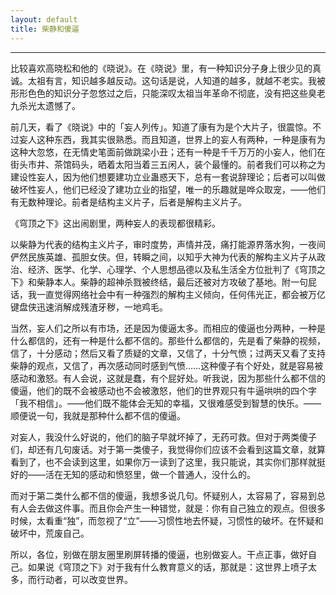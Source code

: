 ```yaml
---
layout: default
title: 柴静和傻逼
---
```


---
比较喜欢高晓松和他的《晓说》。在《晓说》里，有一种知识分子身上很少见的真诚。太祖有言，知识越多越反动。这句话是说，人知道的越多，就越不老实。我被形形色色的知识分子忽悠过之后，只能深叹太祖当年革命不彻底，没有把这些臭老九杀光太遗憾了。


前几天，看了《晓说》中的「妄人列传」。知道了康有为是个大片子，很震惊。不过妄人这种东西，我其实很熟悉。而且知道，世界上的妄人有两种，一种是康有为这种大忽悠，在无情史笔面前做跳梁小丑；还有一种是千千万万的小妄人，他们在街头市井、茶馆码头，晒着太阳当着三五闲人，装个最懂的。前者我们可以称之为建设性妄人，因为他们想要建功立业蛊惑天下，总有一套说辞理论；后者可以叫做破坏性妄人，他们已经没了建功立业的指望，唯一的乐趣就是哗众取宠，——他们有无数种理论。前者是结构主义片子，后者是解构主义片子。


《穹顶之下》这出闹剧里，两种妄人的表现都很精彩。


以柴静为代表的结构主义片子，审时度势，声情并茂，痛打能源界落水狗，一夜间俨然民族英雄、孤胆女侠。但，转瞬之间，以知乎大神为代表的解构主义片子从政治、经济、医学、化学、心理学、个人思想品德以及私生活全方位批判了《穹顶之下》和柴静本人。柴静的超神杀戮被终结，最后还被对方攻破了基地。附一句屁话，我一直觉得网络社会中有一种强烈的解构主义倾向，任何伟光正，都会被万亿键盘侠迅速消解成残渣牙秽，一地鸡毛。


当然，妄人们之所以有市场，还是因为傻逼太多。而相应的傻逼也分两种，一种是什么都信的，还有一种是什么都不信的。那些什么都信的，先是看了柴静的视频，信了，十分感动；然后又看了质疑的文章，又信了，十分气愤；过两天又看了支持柴静的观点，又信了，再次感动同时感到气愤……这种傻子有个好处，就是容易被感动和激怒。有人会说，这就是蠢，有个屁好处。听我说，因为那些什么都不信的傻逼，他们的既不会被感动也不会被激怒，他们的世界观只有牛逼哄哄的四个字「我不相信」。——他们既不能体会无知的幸福，又很难感受到智慧的快乐。——顺便说一句，我就是那种什么都不信的傻逼。

对妄人，我没什么好说的，他们的脑子早就坏掉了，无药可救。但对于两类傻子们，却还有几句废话。对于第一类傻子，我觉得你们应该不会看到这篇文章，就算看到了，也不会读到这里，如果你万一读到了这里，我只能说，其实你们那样就挺好的——活在无知的感动和愤怒里，做一个普通人，没什么的。


而对于第二类什么都不信的傻逼，我想多说几句。怀疑别人，太容易了，容易到总有人会去做这件事。而且你会产生一种错觉，就是：你有自己独立的观点。但很多时候，太看重“独”，而忽视了“立”——习惯性地去怀疑，习惯性的破坏。在怀疑和破坏中，荒废自己。


所以，各位，别做在朋友圈里刷屏转播的傻逼，也别做妄人。干点正事，做好自己。如果说《穹顶之下》对于我有什么教育意义的话，那就是：这世界上喷子太多，而行动者，可以改变世界。
